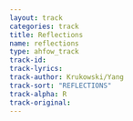 ```yaml
---
layout: track
categories: track
title: Reflections
name: reflections
type: ahfow_track
track-id: 
track-lyrics: 
track-author: Krukowski/Yang
track-sort: "REFLECTIONS"
track-alpha: R
track-original: 
---
```

